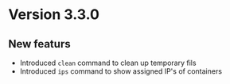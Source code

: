 # Version 3.3.0
## New featurs
- Introduced `clean` command to clean up temporary fils
- Introduced `ips` command to show assigned IP's of containers
